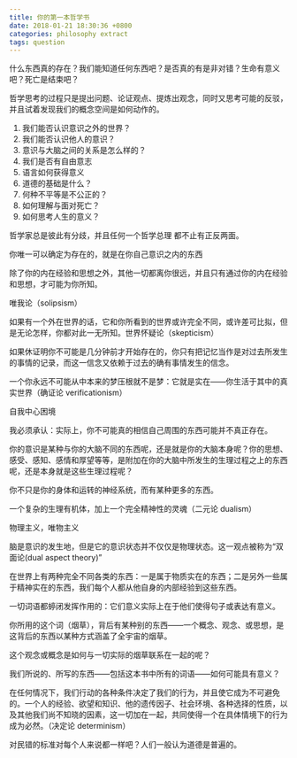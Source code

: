```yaml
---
title: 你的第一本哲学书
date: 2018-01-21 18:30:36 +0800
categories: philosophy extract
tags: question
---
```



什么东西真的存在？我们能知道任何东西吧？是否真的有是非对错？生命有意义吧？死亡是结束吧？

哲学思考的过程只是提出问题、论证观点、提炼出观念，同时又思考可能的反驳，并且试着发现我们的概念空间是如何动作的。

1. 我们能否认识意识之外的世界？
2. 我们能否认识他人的意识？
3. 意识与大脑之间的关系是怎么样的？
4. 我们是否有自由意志
5. 语言如何获得意义
6. 道德的基础是什么？
7. 何种不平等是不公正的？
8. 如何理解与面对死亡？
9. 如何思考人生的意义？

哲学家总是彼此有分歧，并且任何一个哲学总理 都不止有正反两面。

你唯一可以确定为存在的，就是在你自己意识之内的东西

除了你的内在经验和思想之外，其他一切都离你很远，并且只有通过你的内在经验和思想，才可能为你所知。

唯我论（solipsism）

如果有一个外在世界的话，它和你所看到的世界或许完全不同，或许差可比拟，但是无论怎样，你都对此一无所知。世界怀疑论（skepticism）

如果休证明你不可能是几分钟前才开始存在的，你只有把记忆当作是对过去所发生的事情的记录，而这一信念又依赖于过去的确有事情发生的信念。

一个你永远不可能从中本来的梦压根就不是梦：它就是实在——你生活于其中的真实世界（确证论 verificationism）

自我中心困境

我必须承认：实际上，你不可能真的相信自己周围的东西可能并不真正存在。

你的意识是某种与你的大脑不同的东西呢，还是就是你的大脑本身呢？你的思想、感受、感知、感情和厚望等等，是附加在你的大脑中所发生的生理过程之上的东西呢，还是本身就是这些生理过程呢？

你不只是你的身体和运转的神经系统，而有某种更多的东西。

一个复杂的生理有机体，加上一个完全精神性的灵魂（二元论 dualism）

物理主义，唯物主义

脑是意识的发生地，但是它的意识状态并不仅仅是物理状态。这一观点被称为“双面论(dual aspect theory)”

在世界上有两种完全不同各类的东西：一是属于物质实在的东西；二是另外一些属于精神实在的东西，我们每个人都从他自身的内部经验到这些东西。

一切词语都蝏闭发挥作用的：它们意义实际上在于他们使得句子或表达有意义。

你所用的这个词（烟草），背后有某种别的东西——一个概念、观念、或思想，是这背后的东西以某种方式涵盖了全宇宙的烟草。

这个观念或概念是如何与一切实际的烟草联系在一起的呢？

我们所说的、所写的东西——包括这本书中所有的词语——如何可能具有意义？

在任何情况下，我们行动的各种条件决定了我们的行为，并且使它成为不可避免的。一个人的经验、欲望和知识、他的遗传因子、社会环境、各种选择的性质，以及其他我们尚不知晓的因素，这一切加在一起，共同使得一个在具体情境下的行为成为必然。（决定论 determinism）

对民错的标准对每个人来说都一样吧？人们一般认为道德是普遍的。




